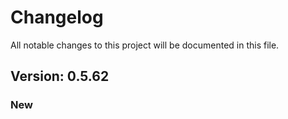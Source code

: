 # Changelog

All notable changes to this project will be documented in this file.

## Version: 0.5.62

### New



